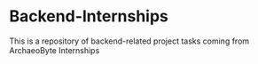 # Backend-Internships
This is a repository of backend-related project tasks coming from ArchaeoByte Internships
